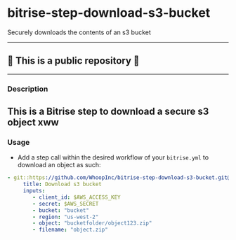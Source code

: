 # bitrise-step-download-s3-bucket
Securely downloads the contents of an s3 bucket

---

## 🔴 This is a public repository 🔴

---
### Description
This is a Bitrise step to download a secure s3 object
xww
---
### Usage
- Add a step call within the desired workflow of your `bitrise.yml` to download an object as such:
```yaml
- git::https://github.com/WhoopInc/bitrise-step-download-s3-bucket.git@main:
     title: Download s3 bucket
     inputs:
        - client_id: $AWS_ACCESS_KEY
        - secret: $AWS_SECRET
        - bucket: "bucket"
        - region: "us-west-2"
        - object: "bucketfolder/object123.zip"
        - filename: "object.zip"
```